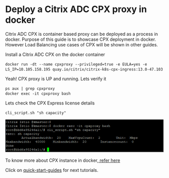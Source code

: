 # Deploy a Citrix ADC CPX proxy in docker

Citrix ADC CPX is container based proxy can be deployed as a process in docker. Purpose of this guide is to showcase CPX deployment in docker. However Load Balancing use cases of CPX will be shown in other guides.

 Install a Citrix ADC CPX on the docker container
```
docker run -dt --name cpxproxy --privileged=true -e EULA=yes -e LS_IP=10.105.158.195 quay.io/citrix/citrix-k8s-cpx-ingress:13.0-47.103
```
Yeah! CPX proxy is UP and running. Lets verify it
```
ps aux | grep cpxproxy
docker exec -it cpxproxy bash
```
Lets check the CPX Express license details
```
cli_script.sh "sh capacity"
```
![Cpx Docker Cli](images/cpx-docker-cli.png)

To know more about CPX instance in docker,[ refer here](https://docs.citrix.com/en-us/citrix-adc-cpx/12/deploy-using-docker-image-file.html)

Click on [quick-start-guides](https://github.com/citrix/cloud-native-getting-started/tree/master/quick-guides) for next tutorials.